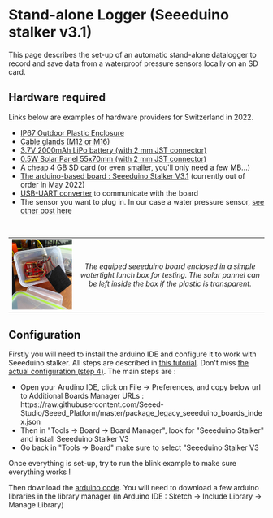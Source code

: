 # Stand-alone Logger (Seeeduino stalker v3.1)
This page describes the set-up of an automatic stand-alone datalogger to record and save data from a waterproof pressure sensors locally on an SD card.

## Hardware required
Links below are examples of hardware providers for Switzerland in 2022.
<ul>
  <li><a href="https://www.bastelgarage.ch/110x80x70mm-ip67-kunststoffgehause-transparent/">IP67 Outdoor Plastic Enclosure</a> 
  <li><a href="https://www.bastelgarage.ch/kabelverschraubung-m12-ip68/">Cable glands (M12 or M16)</a> 
  <li><a href="https://eckstein-shop.de/LiPoAkkuLithium-IonPolymerBatterie32C7V2000mAhJST-PHConnectorEN"> 3.7V 2000mAh LiPo battery (with 2 mm JST connector)</a>   
  <li><a href="https://eckstein-shop.de/SeeedStudio05WSolarPanel55x70CMEN">0.5W Solar Panel 55x70mm (with 2 mm JST connector)</a>  
  <li>A cheap 4 GB SD card (or even smaller, you'll only need a few MB...)
  <li><a href="https://www.seeedstudio.com/Seeeduino-Stalker-V3-1-p-2686.html">The arduino-based board : Seeeduino Stalker V3.1</a> (currently out of order in May 2022)
  <li><a href="https://wiki.seeedstudio.com/UartSBee_v5/">USB-UART converter</a> to communicate with the board
  <li>The sensor you want to plug in. In our case a water pressure sensor, <a href="sensor_waterpressure/">see other post here</a>
</ul>
<br>

<div align="center">
  <table>
      <tr>
          <td><img src="images/seeeduino_station.jpg" width="400" /> </td>
          <td style="text-align:center"><em>The equiped seeeduino board enclosed in a simple watertight lunch box for testing. The solar pannel can be left inside the box if the plastic is transparent. </em></td>
      </tr>
  </table>
</div>

## Configuration

Firstly you will need to install the arduino IDE and configure it to work with Seeeduino stalker. All steps are described in <a href="https://wiki.seeedstudio.com/Seeeduino_Stalker_V3.1/">this tutorial</a>. Don't miss <a href="https://wiki.seeedstudio.com/Seeed_Arduino_Boards/">the actual configuration (step 4)</a>. The main steps are : 
<ul>
  <li> Open your Arudino IDE, click on File -> Preferences, and copy below url to Additional Boards Manager URLs : https://raw.githubusercontent.com/Seeed-Studio/Seeed_Platform/master/package_legacy_seeeduino_boards_index.json
  <li> Then in "Tools -> Board -> Board Manager", look for "Seeeduino Stalker" and install Seeeduino Stalker V3
  <li> Go back in "Tools -> Board" make sure to select "Seeeduino Stalker V3
</ul>
Once everything is set-up, try to run the blink example to make sure everything works !

Then download the <a href="scripts">arduino code</a>. You will need to download a few arduino libraries in the library manager (in Arduino IDE : Sketch -> Include Library -> Manage Library) 





